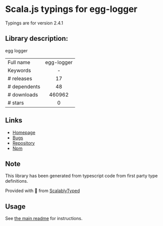 
# Scala.js typings for egg-logger

Typings are for version 2.4.1

## Library description:
egg logger

|                    |                 |
| ------------------ | :-------------: |
| Full name          | egg-logger |
| Keywords           | - |
| # releases         | 17 |
| # dependents       | 48 |
| # downloads        | 460962 |
| # stars            | 0 |

## Links
- [Homepage](https://github.com/eggjs/egg-logger)
- [Bugs](https://github.com/eggjs/egg-logger/issues)
- [Repository](https://github.com/eggjs/egg-logger)
- [Npm](https://www.npmjs.com/package/egg-logger)
    


## Note
This library has been generated from typescript code from first party type definitions.

Provided with :purple_heart: from [ScalablyTyped](https://github.com/oyvindberg/ScalablyTyped)

## Usage
See [the main readme](../../readme.md) for instructions.


